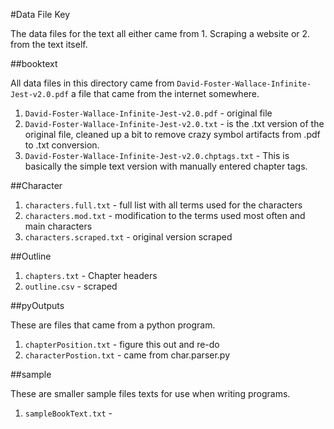 #Data File Key

The data files for the text all either came from 1. Scraping a website or 2. from the text itself. 

##booktext

All data files in this directory came from `David-Foster-Wallace-Infinite-Jest-v2.0.pdf` a file that came from the internet somewhere.  

1. `David-Foster-Wallace-Infinite-Jest-v2.0.pdf` - original file
2. `David-Foster-Wallace-Infinite-Jest-v2.0.txt` - is the .txt version of the original file, cleaned up a bit to remove crazy symbol artifacts from .pdf to .txt conversion.
3. `David-Foster-Wallace-Infinite-Jest-v2.0.chptags.txt` - This is basically the simple text version with manually entered chapter tags.

##Character

1. `characters.full.txt` - full list with all terms used for the characters
2. `characters.mod.txt` - modification to the terms used most often and main characters
3. `characters.scraped.txt` - original version scraped

##Outline

1. `chapters.txt` - Chapter headers
2. `outline.csv` - scraped

##pyOutputs

These are files that came from a python program.

1. `chapterPosition.txt` - figure this out and re-do
2. `characterPostion.txt` - came from char.parser.py

##sample

These are smaller sample files texts for use when writing programs. 

1. `sampleBookText.txt` -